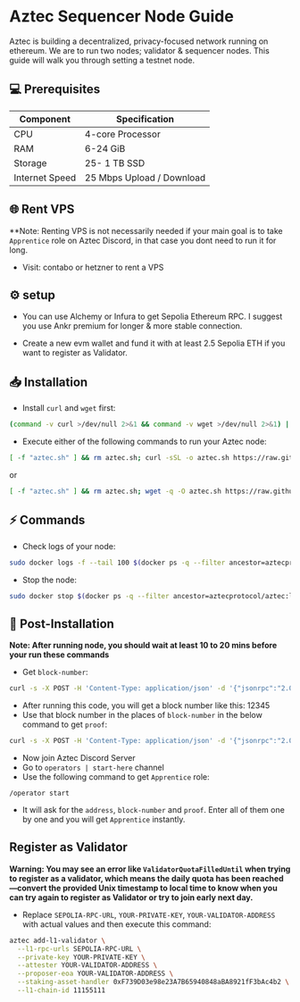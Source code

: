 # Aztec Sequencer Node Guide

Aztec is building a decentralized, privacy-focused network running on ethereum. We are to run two nodes; validator & sequencer nodes. This guide will walk you through setting a testnet node.

## 💻 Prerequisites

| Component      | Specification             |
| -------------- | ------------------------- |
| CPU            | 4-core Processor          |
| RAM            | 6-24 GiB                  |
| Storage        | 25- 1 TB SSD              |
| Internet Speed | 25 Mbps Upload / Download |

## 🌐 Rent VPS

**Note: Renting VPS is not necessarily needed if your main goal is to take `Apprentice` role on Aztec Discord, in that case you dont need to run it for long.

* Visit: contabo or hetzner to rent a VPS

## ⚙️ setup

* You can use Alchemy or Infura to get Sepolia Ethereum RPC. I suggest you use Ankr premium for longer & more stable connection.

* Create a new evm wallet and fund it with at least 2.5 Sepolia ETH if you want to register as Validator.


## 📥 Installation

* Install `curl` and `wget` first:
```bash
(command -v curl >/dev/null 2>&1 && command -v wget >/dev/null 2>&1) || sudo apt-get update; command -v curl >/dev/null 2>&1 || sudo apt-get install -y curl; command -v wget >/dev/null 2>&1 || sudo apt-get install -y wget
```

* Execute either of the following commands to run your Aztec node:
```bash
[ -f "aztec.sh" ] && rm aztec.sh; curl -sSL -o aztec.sh https://raw.githubusercontent.com/zunxbt/aztec-sequencer-node/main/aztec.sh && chmod +x aztec.sh && ./aztec.sh
```

or

```bash
[ -f "aztec.sh" ] && rm aztec.sh; wget -q -O aztec.sh https://raw.githubusercontent.com/zunxbt/aztec-sequencer-node/main/aztec.sh && chmod +x aztec.sh && ./aztec.sh
```

## ⚡ Commands

* Check logs of your node:
```bash
sudo docker logs -f --tail 100 $(docker ps -q --filter ancestor=aztecprotocol/aztec:latest | head -n 1)
```

* Stop the node:
```bash
sudo docker stop $(docker ps -q --filter ancestor=aztecprotocol/aztec:latest | head -n 1)
```

## 🧩 Post-Installation

**Note: After running node, you should wait at least 10 to 20 mins before your run these commands**

* Get `block-number`:
```bash
curl -s -X POST -H 'Content-Type: application/json' -d '{"jsonrpc":"2.0","method":"node_getL2Tips","params":[],"id":67}' http://localhost:8080 | jq -r '.result.proven.number'
```

* After running this code, you will get a block number like this: 12345
* Use that block number in the places of `block-number` in the below command to get `proof`:
```bash
curl -s -X POST -H 'Content-Type: application/json' -d '{"jsonrpc":"2.0","method":"node_getArchiveSiblingPath","params":["block-number","block-number"],"id":67}' http://localhost:8080 | jq -r ".result"
```

* Now join Aztec Discord Server
* Go to  `operators | start-here` channel
* Use the following command to get `Apprentice` role:
```
/operator start
```

* It will ask for the `address`, `block-number` and `proof`. Enter all of them one by one and you will get `Apprentice` instantly.

## Register as Validator

**Warning: You may see an error like `ValidatorQuotaFilledUntil` when trying to register as a validator, which means the daily quota has been reached—convert the provided Unix timestamp to local time to know when you can try again to register as Validator or try to join early next day.**

* Replace `SEPOLIA-RPC-URL`, `YOUR-PRIVATE-KEY`, `YOUR-VALIDATOR-ADDRESS` with actual values and then execute this command:
```bash
aztec add-l1-validator \
  --l1-rpc-urls SEPOLIA-RPC-URL \
  --private-key YOUR-PRIVATE-KEY \
  --attester YOUR-VALIDATOR-ADDRESS \
  --proposer-eoa YOUR-VALIDATOR-ADDRESS \
  --staking-asset-handler 0xF739D03e98e23A7B65940848aBA8921fF3bAc4b2 \
  --l1-chain-id 11155111
``` 